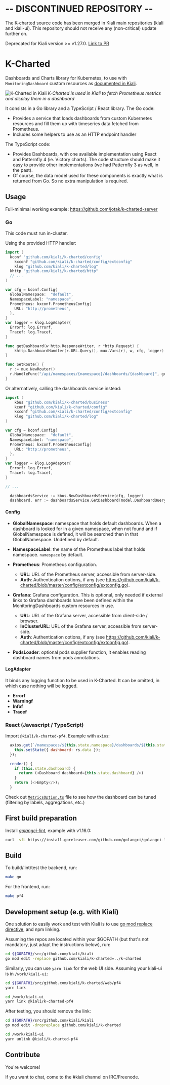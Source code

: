 # -- DISCONTINUED REPOSITORY --

The K-charted source code has been merged in Kiali main repositories (kiali and kiali-ui). This repository should not receive any (non-critical) update further on.

Deprecated for Kiali version >= v1.27.0. [Link to PR](https://github.com/kiali/kiali-ui/pull/2002)

# K-Charted

Dashboards and Charts library for Kubernetes, to use with `MonitoringDashboard` custom resources as [documented in Kiali](https://www.kiali.io/documentation/runtimes-monitoring/#_create_new_dashboards).

![K-Charted in Kiali](https://i.imgur.com/za2jMS2.png)
*K-Charted is used in Kiali to fetch Prometheus metrics and display them in a dashboard*

It consists in a Go library and a TypeScript / React library.
The Go code:

- Provides a service that loads dashboards from custom Kubernetes resources and fill them up with timeseries data fetched from Prometheus.
- Includes some helpers to use as an HTTP endpoint handler

The TypeScript code:

- Provides Dashboards, with one available implementation using React and Patternfly 4 (ie. Victory charts). The code structure should make it easy to provide other implementations (we had Patternfly 3 as well, in the past).
- Of course, the data model used for these components is exactly what is returned from Go. So no extra manipulation is required.

## Usage

Full-minimal working example: https://github.com/jotak/k-charted-server

### Go

This code must run in-cluster.

Using the provided HTTP handler:

```go
import (
  kconf "github.com/kiali/k-charted/config"
	kxconf "github.com/kiali/k-charted/config/extconfig"
	klog "github.com/kiali/k-charted/log"
  khttp "github.com/kiali/k-charted/http"
  // ...
)

var cfg = kconf.Config{
  GlobalNamespace:  "default",
  NamespaceLabel: "namespace",
  Prometheus: kxconf.PrometheusConfig{
    URL: "http://prometheus",
  },
}
var logger = klog.LogAdapter{
  Errorf: log.Errorf,
  Tracef: log.Tracef,
}

func getDashboard(w http.ResponseWriter, r *http.Request) {
	khttp.DashboardHandler(r.URL.Query(), mux.Vars(r), w, cfg, logger)
}

func SetRoute() {
  r := mux.NewRouter()
  r.HandleFunc("/api/namespaces/{namespace}/dashboards/{dashboard}", getDashboard)
}
```

Or alternatively, calling the dashboards service instead:

```go
import (
	kbus "github.com/kiali/k-charted/business"
	kconf "github.com/kiali/k-charted/config"
	kxconf "github.com/kiali/k-charted/config/extconfig"
	klog "github.com/kiali/k-charted/log"
)

var cfg = kconf.Config{
  GlobalNamespace:  "default",
  NamespaceLabel: "namespace",
  Prometheus: kxconf.PrometheusConfig{
    URL: "http://prometheus",
  },
}
var logger = klog.LogAdapter{
  Errorf: log.Errorf,
  Tracef: log.Tracef,
}

// ...

  dashboardsService := kbus.NewDashboardsService(cfg, logger)
  dashboard, err := dashboardsService.GetDashboard(model.DashboardQuery{Namespace: "my-namespace"}, "my-dashboard-name")
```

#### Config

- **GlobalNamespace**: namespace that holds default dashboards. When a dashboard is looked for in a given namespace, when not found and if GlobalNamespace is defined, it will be searched then in that GlobalNamespace. Undefined by default.

- **NamespaceLabel**: the name of the Prometheus label that holds namespace. `namespace` by default.

- **Prometheus**: Prometheus configuration.
  - **URL**: URL of the Prometheus server, accessible from server-side.
  - **Auth**: Authentication options, if any (see https://github.com/kiali/k-charted/blob/master/config/extconfig/extconfig.go).

- **Grafana**: Grafana configuration. This is optional, only needed if external links to Grafana dashboards have been defined within the MonitoringDashboards custom resources in use.
  - **URL**: URL of the Grafana server, accessible from client-side / browser.
  - **InClusterURL**: URL of the Grafana server, accessible from server-side.
  - **Auth**: Authentication options, if any (see https://github.com/kiali/k-charted/blob/master/config/extconfig/extconfig.go).

- **PodsLoader**: optional pods supplier function, it enables reading dashboard names from pods annotations.

#### LogAdapter

It binds any logging function to be used in K-Charted. It can be omitted, in which case nothing will be logged.

- **Errorf**
- **Warningf**
- **Infof**
- **Tracef**

### React (Javascript / TypeScript)

Import `@kiali/k-charted-pf4`. Example with `axios`:

```javascript
  axios.get(`/namespaces/${this.state.namespace}/dashboards/${this.state.dashboardName}`).then(rs => {
    this.setState({ dashboard: rs.data });
  });

  render() {
    if (this.state.dashboard) {
      return (<Dashboard dashboard={this.state.dashboard} />)
    }
    return (<>Empty</>);
  }
```

Check out [`MetricsOption.ts`](https://github.com/kiali/k-charted/blob/master/web/common/types/MetricsOptions.ts) file to see how the dashboard can be tuned (filtering by labels, aggregations, etc.)

## First build preparation

Install [*golangci-lint*](https://github.com/golangci/golangci-lint), example with v1.16.0:

```bash
curl -sfL https://install.goreleaser.com/github.com/golangci/golangci-lint.sh | sh -s -- -b $(go env GOPATH)/bin v1.16.0
```

## Build

To build/lint/test the backend, run:

```bash
make go
```

For the frontend, run:

```bash
make pf4
```

## Development setup (e.g. with Kiali)

One solution to easily work and test with Kiali is to use [go mod replace directive](https://github.com/golang/go/wiki/Modules#when-should-i-use-the-replace-directive), and npm linking.

Assuming the repos are located within your $GOPATH (but that's not mandatory, just adapt the instructions below), run:

```bash
cd ${GOPATH}/src/github.com/kiali/kiali
go mod edit -replace github.com/kiali/k-charted=../k-charted
```

Similarly, you can use `yarn link` for the web UI side. Assuming your kiali-ui is in `/work/kiali-ui`:

```bash
cd ${GOPATH}/src/github.com/kiali/k-charted/web/pf4
yarn link

cd /work/kiali-ui
yarn link @kiali/k-charted-pf4
```

After testing, you should remove the link:

```bash
cd ${GOPATH}/src/github.com/kiali/kiali
go mod edit -dropreplace github.com/kiali/k-charted

cd /work/kiali-ui
yarn unlink @kiali/k-charted-pf4
```

## Contribute

You're welcome!

If you want to chat, come to the #kiali channel on IRC/Freenode.
